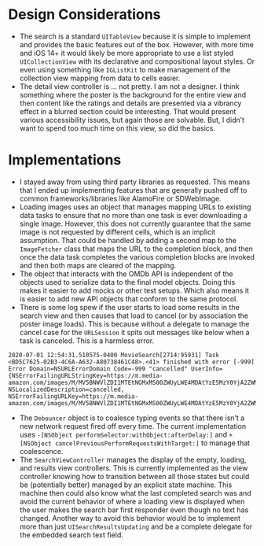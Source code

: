 # Design Considerations
- The search is a standard `UITableView` because it is simple to implement and provides the basic features out of the box. However, with more time and iOS 14+ it would likely be more appropriate to use a list styled `UICollectionView` with its declarative and compositional layout styles. Or even using something like `IGListKit` to make management of the collection view mapping from data to cells easier.
- The detail view controller is … not pretty. I am not a designer. I think something where the poster is the background for the entire view and then content like the ratings and details are presented via a vibrancy effect in a blurred section could be interesting. That would present various accessibility issues, but again those are solvable. But, I didn’t want to spend too much time on this view, so did the basics.

# Implementations
- I stayed away from using third party libraries as requested. This means that I ended up implementing features that are generally pushed off to common frameworks/libraries like AlamoFire or SDWebImage.
- Loading images uses an object that manages mapping URLs to existing data tasks to ensure that no more than one task is ever downloading a single image. However, this does not currently guarantee that the same image is not requested by different cells, which is an implicit assumption. That could be handled by adding a second map to the `ImageFetcher` class that maps the URL to the completion block, and then once the data task completes the various completion blocks are invoked and then both maps are cleared of the mapping.
- The object that interacts with the OMDb API is independent of the objects used to serialize data to the final model objects. Doing this makes it easier to add mocks or other test setups. Which also means it is easier to add new API objects that conform to the same protocol.
- There is some log spew if the user starts to load some results in the search view and then causes that load to cancel (or by association the poster image loads). This is because without a delegate to manage the cancel case for the `URLSession` it spits out messages like below when a task is canceled. This is a harmless error.
```
2020-07-01 12:54:31.510575-0400 MovieSearch[2714:95931] Task <BD5C7625-02B3-4C6A-A632-A80738461C48>.<41> finished with error [-999] Error Domain=NSURLErrorDomain Code=-999 "cancelled" UserInfo={NSErrorFailingURLStringKey=https://m.media-amazon.com/images/M/MV5BNWVlZDI1MTEtNGMxMS00ZWUyLWE4MDAtYzE5MzY0YjA2ZWM0XkEyXkFqcGdeQXVyMjQzMzQzODY@._V1_SX300.jpg, NSLocalizedDescription=cancelled, NSErrorFailingURLKey=https://m.media-amazon.com/images/M/MV5BNWVlZDI1MTEtNGMxMS00ZWUyLWE4MDAtYzE5MzY0YjA2ZWM0XkEyXkFqcGdeQXVyMjQzMzQzODY@._V1_SX300.jpg}
```
- The `Debouncer` object is to coalesce typing events so that there isn’t a new network request fired off every time. The current implementation uses `-[NSObject performSelector:withObject:afterDelay:]` and `+[NSObject cancelPreviousPerformRequestsWithTarget:]` to manage that coalescence.
- The `SearchViewController` manages the display of the empty, loading, and results view controllers. This is currently implemented as the view controller knowing how to transition between all those states but could be (potentially better) managed by an explicit state machine. This machine then could also know what the last completed search was and avoid the current behavior of where a loading view is displayed when the user makes the search bar first responder even though no text has changed. Another way to avoid this behavior would be to implement more than just `UISearchResultsUpdating` and be a complete delegate for the embedded search text field.
